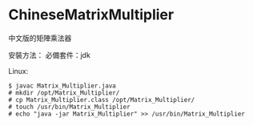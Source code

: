 # ChineseMatrixMultiplier
中文版的矩陣乘法器

安裝方法：
必備套件：jdk
 
Linux:
    
    $ javac Matrix_Multiplier.java
    # mkdir /opt/Matrix_Multiplier/
    # cp Matrix_Multiplier.class /opt/Matrix_Multiplier/
    # touch /usr/bin/Matrix_Multiplier
    # echo "java -jar Matrix_Multiplier" >> /usr/bin/Matrix_Multiplier

